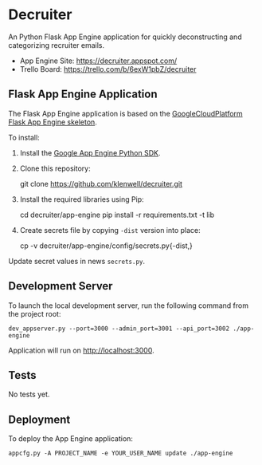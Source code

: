 # Decruiter

An Python Flask App Engine application for quickly deconstructing and categorizing recruiter emails.

- App Engine Site: https://decruiter.appspot.com/
- Trello Board: https://trello.com/b/6exW1pbZ/decruiter


## Flask App Engine Application

The Flask App Engine application is based on the [GoogleCloudPlatform Flask App Engine
skeleton](https://github.com/GoogleCloudPlatform/appengine-python-flask-skeleton).

To install:

1. Install the [Google App Engine Python SDK](https://cloud.google.com/appengine/downloads).

2. Clone this repository:

    git clone https://github.com/klenwell/decruiter.git

3. Install the required libraries using Pip:

    cd decruiter/app-engine
    pip install -r requirements.txt -t lib

4. Create secrets file by copying `-dist` version into place:

    cp -v decruiter/app-engine/config/secrets.py{-dist,}

Update secret values in news `secrets.py`.


## Development Server

To launch the local development server, run the following command from the project root:

    dev_appserver.py --port=3000 --admin_port=3001 --api_port=3002 ./app-engine

Application will run on [http://localhost:3000](http://localhost:3000).


## Tests

No tests yet.


## Deployment

To deploy the App Engine application:

    appcfg.py -A PROJECT_NAME -e YOUR_USER_NAME update ./app-engine
